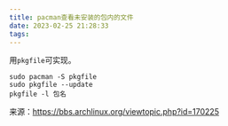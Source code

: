 ```yaml
---
title: pacman查看未安装的包内的文件
date: 2023-02-25 21:28:33
tags:
---
```


用`pkgfile`可实现。

```shell
sudo pacman -S pkgfile
sudo pkgfile --update
pkgfile -l 包名
```

来源：<https://bbs.archlinux.org/viewtopic.php?id=170225>

